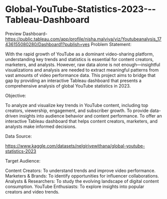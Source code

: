 # Global-YouTube-Statistics-2023---Tableau-Dashboard
Preview Dashboard-https://public.tableau.com/app/profile/nisha.malviya/viz/Youtubeanalysis_17436155080280/Dashboard1?publish=yes
Problem Statement:

With the rapid growth of YouTube as a dominant video-sharing platform, understanding key trends and statistics is essential for content creators, marketers, and analysts. However, raw data alone is not enough—insightful visualizations and analysis are needed to extract meaningful patterns from vast amounts of video performance data. This project aims to bridge that gap by providing an interactive Tableau dashboard that presents a comprehensive analysis of global YouTube statistics in 2023.

Objective:

To analyze and visualize key trends in YouTube content, including top creators, viewership, engagement, and subscriber growth.
To provide data-driven insights into audience behavior and content performance.
To offer an interactive Tableau dashboard that helps content creators, marketers, and analysts make informed decisions.

Data Source:

https://www.kaggle.com/datasets/nelgiriyewithana/global-youtube-statistics-2023 

Target Audience:

Content Creators: To understand trends and improve video performance.
Marketers & Brands: To identify opportunities for influencer collaborations.
Analysts & Researchers: To study the evolving landscape of digital content consumption.
YouTube Enthusiasts: To explore insights into popular creators and video trends.
